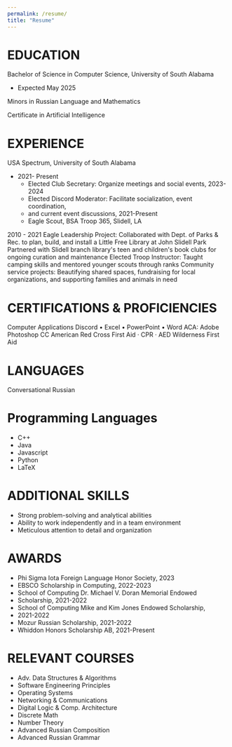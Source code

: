 ```yaml
---
permalink: /resume/
title: "Resume"
---
```

# EDUCATION
 Bachelor of Science in Computer Science, 
 University of South Alabama
 - Expected May 2025

 Minors in Russian Language and Mathematics


 Certificate in Artificial Intelligence
 
# EXPERIENCE

 USA Spectrum, University of South Alabama

- 2021- Present
   - Elected Club Secretary: Organize meetings and social events, 2023-2024
   - Elected Discord Moderator: Facilitate socialization, event coordination,
   - and current event discussions, 2021-Present
   - Eagle Scout, BSA Troop 365, Slidell, LA
 
 
 2010 - 2021
 Eagle Leadership Project: Collaborated with Dept. of Parks & Rec. to
 plan, build, and install a Little Free Library at John Slidell Park
 Partnered with Slidell branch library's teen and children's book clubs
 for ongoing curation and maintenance
 Elected Troop Instructor: Taught camping skills and mentored younger
 scouts through ranks
 Community service projects: Beautifying shared spaces, fundraising for
 local organizations, and supporting families and animals in need
# CERTIFICATIONS & PROFICIENCIES
 Computer Applications
 Discord • Excel • PowerPoint • Word
 ACA: Adobe Photoshop CC
 American Red Cross
 First Aid · CPR · AED
 Wilderness First Aid  
# LANGUAGES
Conversational Russian
# Programming Languages
- C++ 
- Java 
- Javascript 
- Python
- LaTeX
# ADDITIONAL SKILLS
- Strong problem-solving and analytical abilities
- Ability to work independently and in a team environment
- Meticulous attention to detail and organization
# AWARDS
- Phi Sigma Iota Foreign Language Honor Society, 2023
- EBSCO Scholarship in Computing, 2022-2023
- School of Computing Dr. Michael V. Doran Memorial Endowed
- Scholarship, 2021-2022
- School of Computing Mike and Kim Jones Endowed Scholarship,
- 2021-2022
- Mozur Russian Scholarship, 2021-2022
- Whiddon Honors Scholarship AB, 2021-Present
# RELEVANT COURSES
- Adv. Data Structures & Algorithms
- Software Engineering Principles
- Operating Systems
- Networking & Communications
- Digital Logic & Comp. Architecture
- Discrete Math
- Number Theory
- Advanced Russian Composition
- Advanced Russian Grammar
